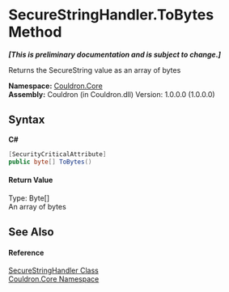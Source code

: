 # SecureStringHandler.ToBytes Method 
 _**\[This is preliminary documentation and is subject to change.\]**_

Returns the SecureString value as an array of bytes

**Namespace:**&nbsp;<a href="N_Couldron_Core">Couldron.Core</a><br />**Assembly:**&nbsp;Couldron (in Couldron.dll) Version: 1.0.0.0 (1.0.0.0)

## Syntax

**C#**<br />
``` C#
[SecurityCriticalAttribute]
public byte[] ToBytes()
```


#### Return Value
Type: Byte[]<br />An array of bytes

## See Also


#### Reference
<a href="T_Couldron_Core_SecureStringHandler">SecureStringHandler Class</a><br /><a href="N_Couldron_Core">Couldron.Core Namespace</a><br />